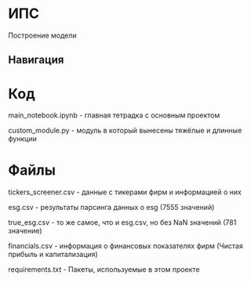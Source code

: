 # ИПС
Построение модели

## Навигация

# Код

main_notebook.ipynb - главная тетрадка с основным проектом

custom_module.py - модуль в который вынесены тяжёлые и длинные функции

# Файлы

tickers_screener.csv - данные с тикерами фирм и информацией о них

esg.csv - результаты парсинга данных о esg (7555 значений)

true_esg.csv - то же самое, что и esg.csv, но без NaN значений (781 значение)

financials.csv - информация о финансовых показателях фирм (Чистая прибыль и капитализация)

requirements.txt - Пакеты, используемые в этом проекте
